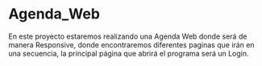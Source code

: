 # Agenda_Web
En este proyecto estaremos realizando una Agenda Web donde será de manera Responsive, donde encontraremos diferentes paginas que irán en una secuencia, la principal página que abrirá el programa será un Login. 
